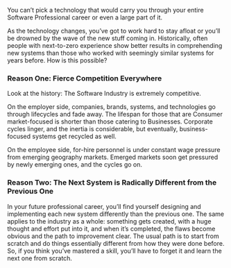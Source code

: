 You can’t pick a technology that would carry you through your entire Software Professional career or even a large part of it.

As the technology changes, you’ve got to work hard to stay afloat or you’ll be drowned by the wave of the new stuff coming in. Historically, often people with next-to-zero experience show better results in comprehending new systems than those who worked with seemingly similar systems for years before. How is this possible?

### Reason One: Fierce Competition Everywhere

Look at the history: The Software Industry is extremely competitive.

On the employer side, companies, brands, systems, and technologies go through lifecycles and fade away. The lifespan for those that are Consumer market-focused is shorter than those catering to Businesses. Corporate cycles linger, and the inertia is considerable, but eventually, business-focused systems get recycled as well.

On the employee side, for-hire personnel is under constant wage pressure from emerging geography markets. Emerged markets soon get pressured by newly emerging ones, and the cycles go on.

### Reason Two: The Next System is Radically Different from the Previous One

In your future professional career, you’ll find yourself designing and implementing each new system differently than the previous one. The same applies to the industry as a whole: something gets created, with a huge thought and effort put into it, and when it’s completed, the flaws become obvious and the path to improvement clear. The usual path is to start from scratch and do things essentially different from how they were done before. So, if you think you’ve mastered a skill, you’ll have to forget it and learn the next one from scratch.